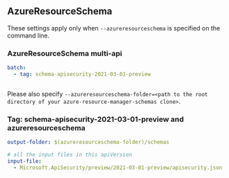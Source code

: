 ## AzureResourceSchema

These settings apply only when `--azureresourceschema` is specified on the command line.

### AzureResourceSchema multi-api

``` yaml $(azureresourceschema) && $(multiapi)
batch:
  - tag: schema-apisecurity-2021-03-01-preview
  
```

Please also specify `--azureresourceschema-folder=<path to the root directory of your azure-resource-manager-schemas clone>`.

### Tag: schema-apisecurity-2021-03-01-preview and azureresourceschema

``` yaml $(tag) == 'schema-apisecurity-2021-03-01-preview' && $(azureresourceschema)
output-folder: $(azureresourceschema-folder)/schemas

# all the input files in this apiVersion
input-file:
  - Microsoft.ApiSecurity/preview/2021-03-01-preview/apisecurity.json
```
